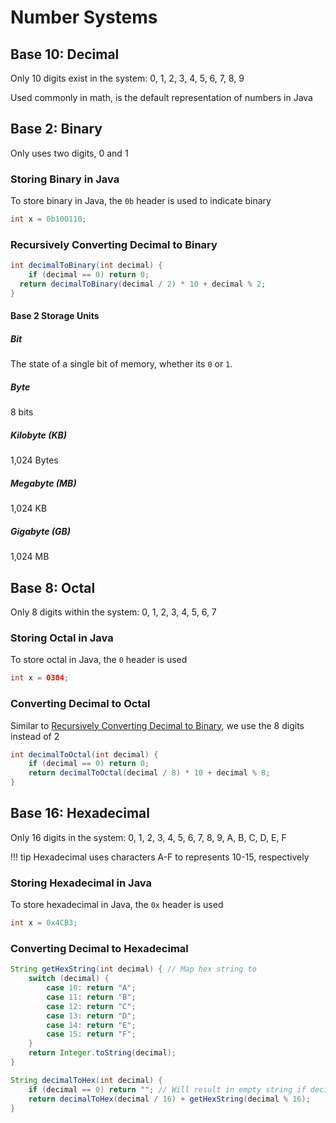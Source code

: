 # Number Systems

## Base 10: Decimal

Only 10 digits exist in the system: 0, 1, 2, 3, 4, 5, 6, 7, 8, 9

Used commonly in math, is the default representation of numbers in Java

## Base 2: Binary

Only uses two digits, 0 and 1

### Storing Binary in Java

To store binary in Java, the `0b` header is used to indicate binary

```java
int x = 0b100110;
```

### Recursively Converting Decimal to Binary

```java
int decimalToBinary(int decimal) {
	if (decimal == 0) return 0;
  return decimalToBinary(decimal / 2) * 10 + decimal % 2;
}
```

#### Base 2 Storage Units

##### Bit

The state of a single bit of memory, whether its `0` or `1`.

##### Byte

8 bits

##### Kilobyte (KB)

1,024 Bytes

##### Megabyte (MB)

1,024 KB

##### Gigabyte (GB)

1,024 MB

## Base 8: Octal

Only 8 digits within the system: 0, 1, 2, 3, 4, 5, 6, 7

### Storing Octal in Java

To store octal in Java, the `0` header is used

```java
int x = 0384;
```

### Converting Decimal to Octal

Similar to [Recursively Converting Decimal to Binary](#recursively-converting-decimal-to-binary), we use the 8 digits instead of 2

```java
int decimalToOctal(int decimal) {
	if (decimal == 0) return 0;
	return decimalToOctal(decimal / 8) * 10 + decimal % 8;
}
```

## Base 16: Hexadecimal

Only 16 digits in the system: 0, 1, 2, 3, 4, 5, 6, 7, 8, 9, A, B, C, D, E, F

!!! tip
    Hexadecimal uses characters A-F to represents 10-15, respectively


### Storing Hexadecimal in Java

To store hexadecimal in Java, the `0x` header is used

```java
int x = 0x4CB3;
```

### Converting Decimal to Hexadecimal

```java
String getHexString(int decimal) { // Map hex string to 
	switch (decimal) {
		case 10: return "A";
		case 11: return "B";
		case 12: return "C";
		case 13: return "D";
		case 14: return "E";
		case 15: return "F";
	}
	return Integer.toString(decimal);
}

String decimalToHex(int decimal) {
	if (decimal == 0) return ""; // Will result in empty string if decimal = 0
	return decimalToHex(decimal / 16) + getHexString(decimal % 16);
}
```